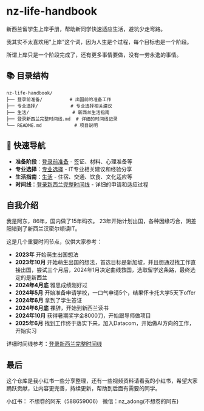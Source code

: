 # nz-life-handbook

新西兰留学生上岸手册，帮助新同学快速适应生活，避坑少走弯路。

我其实不太喜欢用"上岸"这个词，因为人生是个过程，每个目标也是一个阶段。

所谓上岸只是一个阶段完成了，还有更多事情要做，没有一劳永逸的事情。

## 📚 目录结构

```
nz-life-handbook/
├── 登录前准备/          # 出国前的准备工作
├── 专业选择/            # 专业选择相关建议
├── 生活/                # 新西兰生活指南
├── 登录新西兰完整时间线.md  # 详细的时间线记录
└── README.md            # 项目说明
```

## 🚀 快速导航

- **准备阶段**：[登录前准备](./登录前准备/) - 签证、材料、心理准备等
- **专业选择**：[专业选择](./专业选择/) - IT专业相关建议和经验分享
- **生活指南**：[生活](./生活/) - 住宿、交通、饮食、文化适应等
- **时间线**：[登录新西兰完整时间线](./登录新西兰完整时间线.md) - 详细的申请和适应过程

## 自我介绍

我是阿东，86年，国内做了15年码农。
23年开始计划出国，各种因缘巧合，阴差阳错到了新西兰汉密尔顿读IT。

这是几个重要时间节点，仅供大家参考：

- **2023年** 开始萌生出国想法
- **2023年10月** 开始萌生出国的想法，首选目标是新加坡，并且想通过找工作直接出国，尝试三个月后，2024年1月决定曲线救国，选取留学这条路，最终选定的是新西兰
- **2024年4月底** 雅思成绩刚好过
- **2024年5月** 开始准备申请学校，一口气申请5个，结果怀卡托大学5天下offer
- **2024年6月** 拿到了学生签证
- **2024年6月底** 裸辞，开始到新西兰读书
- **2024年10月** 获得暑期奖学金8000刀，开始跟导师做项目
- **2025年6月** 找到工作终于落实下来，加入Datacom，开始做AI方向的工作，开始实习

详细时间线参考：[登录新西兰完整时间线](./登录新西兰完整时间线.md)

## 最后

这个仓库是我小红书一些分享整理，还有一些视频资料请看我的小红书，希望大家踊跃贡献，让内容更完善，持续更新，帮助到后面有需要的同学。

小红书：
不想卷的阿东（588659006）
微信：nz_adong(不想卷的阿东)